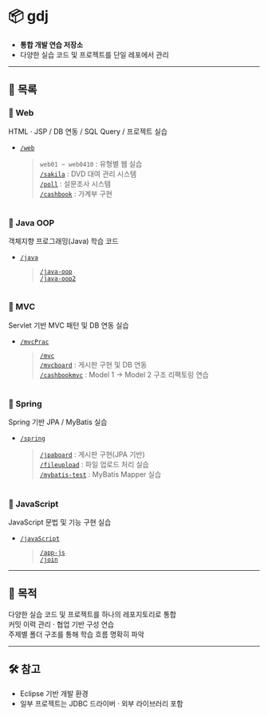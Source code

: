 # 📦 gdj

- **통합 개발 연습 저장소**  
- 다양한 실습 코드 및 프로젝트를 단일 레포에서 관리

---

## 📂 목록

### 🔹 Web
HTML · JSP / DB 연동 / SQL Query / 프로젝트 실습

- [`/web`](./web)  
  > `web01 ~ web0410` : 유형별 웹 실습  
  > [`/sakila`](./web/sakila) : DVD 대여 관리 시스템  
  > [`/poll`](./web/poll) : 설문조사 시스템  
  > [`/cashbook`](./web/cashbook) : 가계부 구현  

#

### 🔹 Java OOP
객체지향 프로그래밍(Java) 학습 코드

- [`/java`](./java)  
  > [`/java-oop`](./java/java-oop)  
  > [`/java-oop2`](./java/java-oop2)  

#

### 🔹 MVC
Servlet 기반 MVC 패턴 및 DB 연동 실습

- [`/mvcPrac`](./mvcPrac)  
  > [`/mvc`](./mvcPrac/mvc)  
  > [`/mvcboard`](./mvcPrac/mvcboard) : 게시판 구현 및 DB 연동  
  > [`/cashbookmvc`](./mvcPrac/cashbookmvc) : Model 1 → Model 2 구조 리팩토링 연습

#

### 🔹 Spring
Spring 기반 JPA / MyBatis 실습

- [`/spring`](./spring)  
  > [`/jpaboard`](./spring/jpaboard) : 게시판 구현(JPA 기반)  
  > [`/fileupload`](./spring/fileupload) : 파일 업로드 처리 실습  
  > [`/mybatis-test`](./spring/mybatis-test) : MyBatis Mapper 실습  

#

### 🔹 JavaScript
JavaScript 문법 및 기능 구현 실습

- [`/javaScript`](./javaScript)  
  > [`/app-js`](./javaScript/app-js)  
  > [`/join`](./javaScript/join)  

---

## 🎯 목적

다양한 실습 코드 및 프로젝트를 하나의 레포지토리로 통합  
커밋 이력 관리 · 협업 기반 구성 연습  
주제별 폴더 구조를 통해 학습 흐름 명확히 파악  

---

## 🛠️ 참고

- Eclipse 기반 개발 환경  
- 일부 프로젝트는 JDBC 드라이버 · 외부 라이브러리 포함
